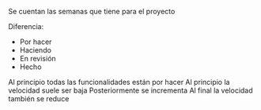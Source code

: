
Se cuentan las semanas que tiene para el proyecto

Diferencia:
- Por hacer
- Haciendo 
- En revisión 
- Hecho

Al principio todas las funcionalidades están por hacer 
Al principio la velocidad suele ser baja
Posteriormente se incrementa
Al final la velocidad también se reduce